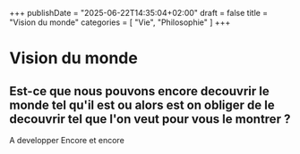 +++
publishDate = "2025-06-22T14:35:04+02:00"
draft = false
title = "Vision du monde"
categories = [ "Vie", "Philosophie" ]
+++
# Vision du monde

## Est-ce que nous pouvons encore decouvrir le monde tel qu'il est ou alors est on obliger de le decouvrir tel que l'on veut pour vous le montrer ?

A developper
Encore et encore
